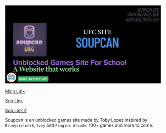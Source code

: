 ![](/ReadME/UBG.png)    

[Main Link](https://Soupcan.site)    

[Sub Link](https://soupcan.pages.dev)    

[Sub Link 2](https://soupcan2.pages.dev)     

Soupcan is an unblocked games site made by Toby Lopez inspired by `Brunysixlwork`, `Szvy` and `Frogies Arcade`. 100+ games and more to come. 
